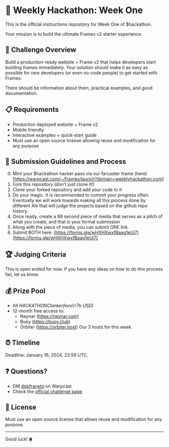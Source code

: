 # 🚀 Weekly Hackathon: Week One

This is the official instructions repository for Week One of $hackathon. 

Your mission is to build the ultimate Frames v2 starter experience.

## 🎯 Challenge Overview

Build a production-ready website + Frame v2 that helps developers start building frames immediately. Your solution should make it as easy as possible for new developers (or even no-code people) to get started with Frames.

There should be information about them, practical examples, and good documentation.

## 📋 Requirements

- Production deployed website + Frame v2
- Mobile friendly
- Interactive examples + quick-start guide
- Must use an open source license allowing reuse and modification for any purpose

## 📝 Submission Guidelines and Process

0. Mint your $hackathon hacker pass via our farcaster frame (here)[https://warpcast.com/~/frames/launch?domain=weeklyhackathon.com]
1. Fork this repository (don't just clone it!)
2. Clone your forked repository and add your code to it
3. Do your magic. It is recommended to commit your progress often. Eventually we will work towards making all this process done by different AIs that will judge the projects based on the github repo history.
5. Once ready, create a 88 second piece of media that serves as a pitch of what you create, and that is your formal submission
6. Along with the piece of media, you can submit ONE link
7. Submit BOTH here: (https://forms.gle/wHXHXwxfBaag1eUi7)[https://forms.gle/wHXHXwxfBaag1eUi7]

## 🏆 Judging Criteria

This is open ended for now. If you have any ideas on how to do this process fair, let us know.

## 💰 Prize Pool

- All $HACKATHON Clanker fees (>$7k USD)
- 12-month free access to:
  - Neynar (https://neynar.com)
  - Buoy (https://buoy.club)
  - Orbiter (https://orbiter.host)
Our 3 hosts for this week.

## ⏰ Timeline

Deadline: January 16, 2024, 23:59 UTC.

## ❓ Questions?

- DM [@jpfraneto](https://warpcast.com/~/inbox/create/16098?text=gm) on Warpcast
- Check the [official challenge page](https://weeklyhackathon.com/week-one)

## 📜 License

Must use an open source license that allows reuse and modification for any purpose.

---

Good luck! 🍀
